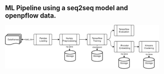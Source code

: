 ## ML Pipeline using a seq2seq model and openpflow data.
![Seq2Seq openpflow pipeline](/seq2seq_pipeline.png)
